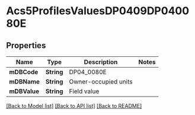 # Acs5ProfilesValuesDP0409DP040080E

## Properties
Name | Type | Description | Notes
------------ | ------------- | ------------- | -------------
**mDBCode** | **String** | DP04_0080E | 
**mDBName** | **String** | Owner-occupied units | 
**mDBValue** | **String** | Field value | 

[[Back to Model list]](../README.md#documentation-for-models) [[Back to API list]](../README.md#documentation-for-api-endpoints) [[Back to README]](../README.md)


